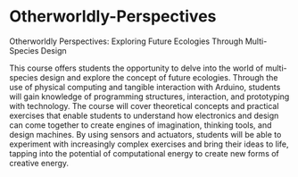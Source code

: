 # Otherworldly-Perspectives
Otherworldly Perspectives: Exploring Future Ecologies Through Multi-Species Design

This course offers students the opportunity to delve into the world of multi-species design and explore the concept of future ecologies. Through the use of physical computing and tangible interaction with Arduino, students will gain knowledge of programming structures, interaction, and prototyping with technology. The course will cover theoretical concepts and practical exercises that enable students to understand how electronics and design can come together to create engines of imagination, thinking tools, and design machines. By using sensors and actuators, students will be able to experiment with increasingly complex exercises and bring their ideas to life, tapping into the potential of computational energy to create new forms of creative energy.
